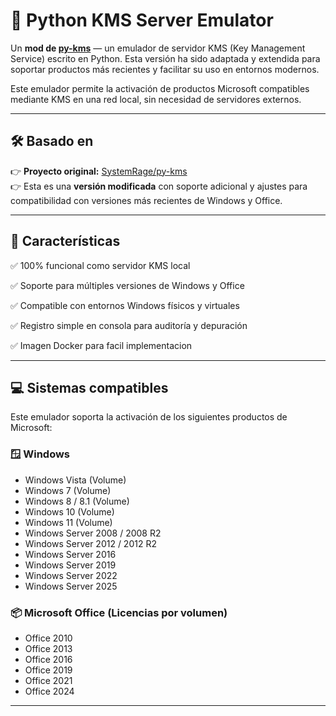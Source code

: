 # 🧩 Python KMS Server Emulator

Un **mod de [py-kms](https://github.com/SystemRage/py-kms)** — un emulador de servidor KMS (Key Management Service) escrito en Python. Esta versión ha sido adaptada y extendida para soportar productos más recientes y facilitar su uso en entornos modernos.

Este emulador permite la activación de productos Microsoft compatibles mediante KMS en una red local, sin necesidad de servidores externos.

---

## 🛠 Basado en

👉 **Proyecto original:** [SystemRage/py-kms](https://github.com/SystemRage/py-kms)  
👉 Esta es una **versión modificada** con soporte adicional y ajustes para compatibilidad con versiones más recientes de Windows y Office.

---

## 🎯 Características

✅ 100% funcional como servidor KMS local  

✅ Soporte para múltiples versiones de Windows y Office

✅ Compatible con entornos Windows físicos y virtuales  

✅ Registro simple en consola para auditoría y depuración  

✅ Imagen Docker para facil implementacion

---

## 💻 Sistemas compatibles

Este emulador soporta la activación de los siguientes productos de Microsoft:

### 🪟 Windows

- Windows Vista (Volume)
- Windows 7 (Volume)
- Windows 8 / 8.1 (Volume)
- Windows 10 (Volume)
- Windows 11 (Volume)
- Windows Server 2008 / 2008 R2
- Windows Server 2012 / 2012 R2
- Windows Server 2016
- Windows Server 2019
- Windows Server 2022
- Windows Server 2025

### 📦 Microsoft Office (Licencias por volumen)

- Office 2010
- Office 2013
- Office 2016
- Office 2019
- Office 2021
- Office 2024

---
